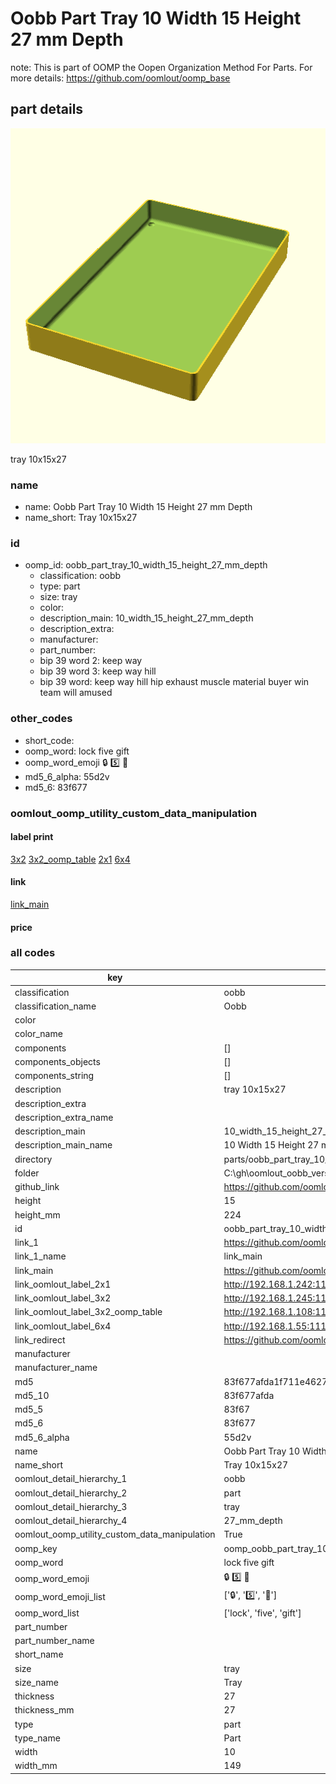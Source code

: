 # Oobb Part Tray 10 Width 15 Height 27 mm Depth  

note: This is part of OOMP the Oopen Organization Method For Parts. For more details: https://github.com/oomlout/oomp_base

##  part details
  

[![](3dpr.png)](3dpr.png)

tray 10x15x27



### name
* name: Oobb Part Tray 10 Width 15 Height 27 mm Depth
* name_short: Tray 10x15x27 
### id
* oomp_id: oobb_part_tray_10_width_15_height_27_mm_depth
  * classification: oobb
  * type: part
  * size: tray
  * color: 
  * description_main: 10_width_15_height_27_mm_depth
  * description_extra: 
  * manufacturer: 
  * part_number: 
  * bip 39 word 2: keep way
  * bip 39 word 3: keep way hill
  * bip 39 word: keep way hill hip exhaust muscle material buyer win team will amused

### other_codes
* short_code: 
* oomp_word: lock five gift
* oomp_word_emoji :lock: :five: :gift:
* md5_6_alpha: 55d2v
* md5_6: 83f677






### oomlout_oomp_utility_custom_data_manipulation
#### label print
[3x2](http://192.168.1.245:1112/?label=oomp%2055d2v)
[3x2_oomp_table](http://192.168.1.108:1112/?label=oomp%2055d2v)
[2x1](http://192.168.1.242:1112/?label=oomp%2055d2v)
[6x4](http://192.168.1.55:1112/?label=oomp%2055d2v)    

#### link

[link_main](https://github.com/oomlout/oomlout_oobb_version_4_generated_parts/tree/main/navigation_oomp/oobb/part/tray/10_width_15_height_27_mm_depth/part)                              

#### price







### all codes 
| key | value |  
| --- | --- |  
| classification | oobb |  
| classification_name | Oobb |  
| color |  |  
| color_name |  |  
| components | [] |  
| components_objects | [] |  
| components_string | [] |  
| description | tray 10x15x27 |  
| description_extra |  |  
| description_extra_name |  |  
| description_main | 10_width_15_height_27_mm_depth |  
| description_main_name | 10 Width 15 Height 27 mm Depth |  
| directory | parts/oobb_part_tray_10_width_15_height_27_mm_depth |  
| folder | C:\gh\oomlout_oobb_version_4_generated_parts\parts\oobb_part_tray_10_width_15_height_27_mm_depth |  
| github_link | https://github.com/oomlout/oomlout_oomp_part_src/tree/main/parts/oobb_part_tray_10_width_15_height_27_mm_depth |  
| height | 15 |  
| height_mm | 224 |  
| id | oobb_part_tray_10_width_15_height_27_mm_depth |  
| link_1 | https://github.com/oomlout/oomlout_oobb_version_4_generated_parts/tree/main/navigation_oomp/oobb/part/tray/10_width_15_height_27_mm_depth/part |  
| link_1_name | link_main |  
| link_main | https://github.com/oomlout/oomlout_oobb_version_4_generated_parts/tree/main/navigation_oomp/oobb/part/tray/10_width_15_height_27_mm_depth/part |  
| link_oomlout_label_2x1 | http://192.168.1.242:1112/?label=oomp%2055d2v |  
| link_oomlout_label_3x2 | http://192.168.1.245:1112/?label=oomp%2055d2v |  
| link_oomlout_label_3x2_oomp_table | http://192.168.1.108:1112/?label=oomp%2055d2v |  
| link_oomlout_label_6x4 | http://192.168.1.55:1112/?label=oomp%2055d2v |  
| link_redirect | https://github.com/oomlout/oomlout_oobb_version_4_generated_parts/tree/main/parts/oobb_tray_10_15_27 |  
| manufacturer |  |  
| manufacturer_name |  |  
| md5 | 83f677afda1f711e4627b6bed77e03ce |  
| md5_10 | 83f677afda |  
| md5_5 | 83f67 |  
| md5_6 | 83f677 |  
| md5_6_alpha | 55d2v |  
| name | Oobb Part Tray 10 Width 15 Height 27 mm Depth |  
| name_short | Tray 10x15x27  |  
| oomlout_detail_hierarchy_1 | oobb |  
| oomlout_detail_hierarchy_2 | part |  
| oomlout_detail_hierarchy_3 | tray |  
| oomlout_detail_hierarchy_4 | 27_mm_depth |  
| oomlout_oomp_utility_custom_data_manipulation | True |  
| oomp_key | oomp_oobb_part_tray_10_width_15_height_27_mm_depth |  
| oomp_word | lock five gift |  
| oomp_word_emoji | :lock: :five: :gift: |  
| oomp_word_emoji_list | [':lock:', ':five:', ':gift:'] |  
| oomp_word_list | ['lock', 'five', 'gift'] |  
| part_number |  |  
| part_number_name |  |  
| short_name |  |  
| size | tray |  
| size_name | Tray |  
| thickness | 27 |  
| thickness_mm | 27 |  
| type | part |  
| type_name | Part |  
| width | 10 |  
| width_mm | 149 |  
